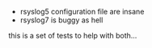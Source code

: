 * rsyslog5 configuration file are insane
* rsyslog7 is buggy as hell

this is a set of tests to help with both...
